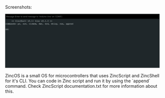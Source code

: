 Screenshots:
<p align="left">
  <img src="img/Screenshot 2025-04-14 190220.png" width="500"/>
</p>
ZincOS is a small OS for microcontrollers that uses ZincScript and ZincShell for it's CLI. You can code in Zinc script and run it by using the ´append´ command. Check ZincScript documentation.txt for more information about this.
